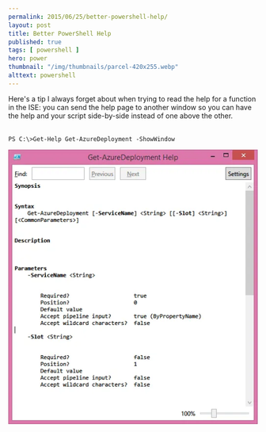 ```yaml
---
permalink: 2015/06/25/better-powershell-help/
layout: post
title: Better PowerShell Help
published: true 
tags: [ powershell ]
hero: power
thumbnail: "/img/thumbnails/parcel-420x255.webp"
alttext: powershell
---
```


Here's a tip I always forget about when trying to read the help for a function in the ISE: you can send the 
help page to another window so you can have the help and your script side-by-side instead of one above the other.

~~~

PS C:\>Get-Help Get-AzureDeployment -ShowWindow

~~~ 

![show](/img/posts/better-powershell-help/help.webp "Show Help")

